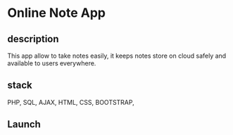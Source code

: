 # Online Note App

## description

This app allow to take notes easily, it keeps notes store on cloud safely and available to users everywhere.

## stack

PHP, SQL, AJAX, HTML, CSS, BOOTSTRAP,

## Launch

